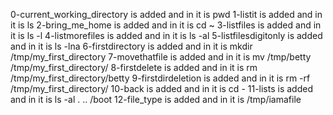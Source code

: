 0-current_working_directory is added and in it is pwd
1-listit is added and in it is ls
2-bring_me_home is added and in it is cd ~
3-listfiles is added and in it is ls -l
4-listmorefiles is added and in it is ls -al
5-listfilesdigitonly is added and in it is ls -lna
6-firstdirectory is added and in it is mkdir /tmp/my_first_directory
7-movethatfile is added and in it is mv /tmp/betty /tmp/my_first_directory/
8-firstdelete is added and in it is rm /tmp/my_first_directory/betty
9-firstdirdeletion is added and in it is rm -rf /tmp/my_first_directory/
10-back is added and in it is cd -
11-lists is added and in it is ls -al . .. /boot
12-file_type is added and in it is /tmp/iamafile
